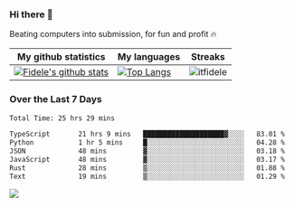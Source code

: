### Hi there 👋
<p>Beating computers into submission, for fun and profit 🔥</p>

|My github statistics|My languages|Streaks|
|-|-|-|
|[![Fidele's github stats](https://github-readme-stats.vercel.app/api?username=itfidele&count_private=true&show_icons=true&theme=dark&hide_title=true)](https://github.com/itfidele)|[![Top Langs](https://github-readme-stats.vercel.app/api/top-langs/?username=itfidele&show_icons=true&langs_count=8&theme=dark&layout=compact&hide_title=true)](https://github.com/itfidele)|![itfidele](https://github-readme-streak-stats.herokuapp.com/?user=itfidele&theme=dark)

### Over the Last 7 Days
<!--START_SECTION:waka-->

```txt
Total Time: 25 hrs 29 mins

TypeScript       21 hrs 9 mins   ████████████████████▓░░░░   83.01 %
Python           1 hr 5 mins     █░░░░░░░░░░░░░░░░░░░░░░░░   04.28 %
JSON             48 mins         ▓░░░░░░░░░░░░░░░░░░░░░░░░   03.18 %
JavaScript       48 mins         ▓░░░░░░░░░░░░░░░░░░░░░░░░   03.17 %
Rust             28 mins         ▒░░░░░░░░░░░░░░░░░░░░░░░░   01.88 %
Text             19 mins         ▒░░░░░░░░░░░░░░░░░░░░░░░░   01.29 %
```

<!--END_SECTION:waka-->

![](https://komarev.com/ghpvc/?username=itfidele)
